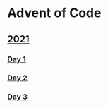 # Advent of Code

## [2021](2021/)
### [Day 1](2021/day1/day1.py)
### [Day 2](2021/day2/day2.py)
### [Day 3](2021/day3/day3.py)